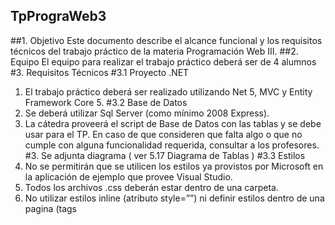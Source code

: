 ## TpPrograWeb3

##1. Objetivo
Este documento describe el alcance funcional y los requisitos técnicos del trabajo práctico de la
materia Programación Web III.
##2. Equipo
El equipo para realizar el trabajo práctico deberá ser de 4 alumnos
#3. Requisitos Técnicos
#3.1 Proyecto .NET
1. El trabajo práctico deberá ser realizado utilizando Net 5, MVC y Entity Framework Core 5.
#3.2 Base de Datos
1. Se deberá utilizar Sql Server (como mínimo 2008 Express).
2. La cátedra proveerá el script de Base de Datos con las tablas y se debe usar para el TP.
En caso de que consideren que falta algo o que no cumple con alguna funcionalidad
requerida, consultar a los profesores.
#3. Se adjunta diagrama ( ver 5.17 Diagrama de Tablas )
#3.3 Estilos
1. No se permitirán que se utilicen los estilos ya provistos por Microsoft en la aplicación de
ejemplo que provee Visual Studio.
2. Todos los archivos .css deberán estar dentro de una carpeta.
3. No utilizar estilos inline (atributo style=””) ni definir estilos dentro de una pagina (tags
<style>).
4. Debe de utilizarse algún framework/biblioteca de hojas de estilo. Algunos ejemplos:
a. Twitter Bootstrap (http://getbootstrap.com/ , temas http://bootswatch.com/ )
b. Foundation (http://foundation.zurb.com/docs/)
c. KickStart (http://www.99lime.com/elements/ )
d. Bulma (http://bulma.io/ )
e. Otro definido por los alumnos y validado con el cuerpo docente.
4/13
Universidad Nacional de la Matanza - DIIT
Tecnicatura en Programación Web - Programación Web 3 2021-2C
#3.4 JavaScript
1. No utilizar JavaScript inline dentro de una página, se deberá referenciar a archivos js.
2. Todos los archivos .js deberán estar dentro de una carpeta.
a. Si se decide utilizar algún js que no es propio, el mismo deberá estar dentro de una
subcarpeta.
3. Se deberá utilizar Bundle and minification
(https://docs.microsoft.com/es-es/aspnet/core/client-side/bundling-and-minification?view=a
spnetcore-5.0 )
Recomendaciones
Las funciones específicas de una página, deberían estar en un archivo .js con el mismo nombre
de la página
.
Aquellas funciones utilizadas en más de una página, deberían de estar dentro de otro archivo .js
de uso común.
#3.5 HTML
1. No utilizar tags table para organizar el contenido de una página en columnas, los tags
table solo están permitidos para representar una grilla/listado de información.
2. Se requiere el uso de Layouts para estructurar los formularios web de la aplicación.
Dentro del BaseLayout deberán referenciarse las hojas de estilo y archivos de javascript
de uso común por toda la aplicación.
3. Debe utilizarse HTML5.
#3.6 Validación
1. Utilizar validaciones tanto del lado del cliente como del lado del servidor.
2. Se puede utilizar una lista que detalle todos los campos que no cumplieron con las
validaciones.
3. Para todos los campos validar que la cantidad de caracteres ingresados no exceda el
límite impuesto en la base de datos.
3.7 Arquitectura y Consideraciones de Desarrollo
1. La capa de acceso a datos deberá ser realizada con Entity Framework. Este componente
de .NET será explicado en clases a fin de que los alumnos comprendan cómo utilizarlo.
5/13
Universidad Nacional de la Matanza - DIIT
Tecnicatura en Programación Web - Programación Web 3 2021-2C
2. La capa Web deberá ser realizada utilizando MVC.
3. Deberán crear un repositorio privado en Github que deberá ser compartido con los
profesores (usuarios pablokuko, matipazw, juizmariano) y donde irán subiendo los
avances
4. Utilizar la menor cantidad posible de código en los /Controllers/[Entidad]Controller, e
intentar que en los mismos haya llamadas a métodos dentro de otro proyecto que
contenga las reglas de negocio.
5. Compatibilidad con exploradores.
a. Google Chrome (la última versión para Windows).
6. Todos los borrados a través del sistema deben ser borrados lógicos. No se elimina el
registro de la base de datos, sino que se completan los campos FechaBorrado y
BorradoPor.
7. A modo de auditoria deben también guardar la fecha de modificación y creación así como
también el id del usuario.
#4. Objetivo del Proyecto
El objetivo del proyecto consiste en el desarrollo de un Sistema que permitirá que cocineros
registrados (ejemplo: un restaurante, un sitio de comida rápida, la casa de una persona particular,
etc.) creen eventos culinarios, exponiendo sus propias recetas para que sean evaluadas por
comensales.
Cada evento ofrecerá diferentes recetas para que los comensales elijan que desean comer.
Los comensales podrán realizar las reservas. Además, tendrán la oportunidad de comentar y
evaluar los eventos ya finalizados puntuando a los cocineros.
#4.1 Pantallas
Los diseños/maqueteado de algunas de las pantallas las pueden encontrar aquí. Son solamente
para identificar páginas y funcionalidades, es tarea de los alumnos diseñar las páginas para que
estén bonitas, pueden distribuir los campos, botones, imágenes como uds deseen mientras que
aparezcan todos los campos de los diseños.
6/13
Universidad Nacional de la Matanza - DIIT
Tecnicatura en Programación Web - Programación Web 3 2021-2C
#5. Especificación Funcional
Resumen de funcionalidad requerida:
1. Página de inicio (/default)
2. Menú específico para cada grupo
3. Registro de usuario (/registracion)
4. Login/Logout de usuario (para login /login y el logout)
Grupo Cocineros(es necesario estar logueado)
5. Crear evento de comida (/cocineros/eventos).
6. Crear recetas de cocina.(/cocineros/recetas)
7. Perfil con detalle de eventos y reservas(/cocineros/perfiles)
8. Cancelar eventos(/cocineros/cancelar.)
Grupo Comensales (es necesario estar logueado)
9. Reservar evento (/comensales/reserva)
10. Mis eventos y reservas (/comensales/reservas).
11. Puntuar y comentar eventos finalizados (/comensales/comentarios)
